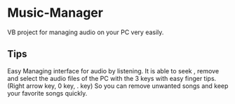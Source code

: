 # Music-Manager
VB project for managing audio on your PC very easily.


## Tips

  Easy Managing interface for audio by listening.
  It is able to seek , remove and select the audio files of the PC with the 3 keys with easy finger tips.(Right arrow key, 0 key, . key)
  So you can remove unwanted songs and keep your favorite songs quickly.
